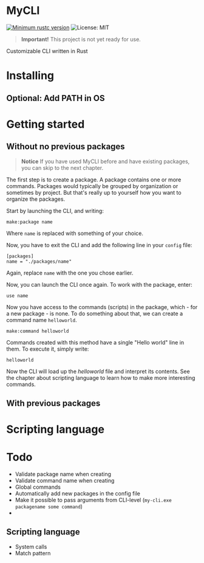 # MyCLI
[![Minimum rustc version](https://img.shields.io/badge/rustc-1.63+-lightgray.svg)](https://github.com/markhj/rust-config-reader)
![License: MIT](https://img.shields.io/badge/License-MIT-yellow.svg)

> **Important!**
> This project is not yet ready for use.

Customizable CLI written in Rust

# Installing

## Optional: Add PATH in OS

# Getting started
## Without no previous packages
> **Notice**
> If you have used MyCLI before and have existing packages, you can skip to the next chapter.

The first step is to create a package. A package contains one or more commands.
Packages would typically be grouped by organization or sometimes by project.
But that's really up to yourself how you want to organize the packages.

Start by launching the CLI, and writing:
````
make:package name
````
Where ``name`` is replaced with something of your choice.

Now, you have to exit the CLI and add the following line in your ``config`` file:

````
[packages]
name = "./packages/name"
````
Again, replace ``name`` with the one you chose earlier.

Now, you can launch the CLI once again. To work with the package, enter:
````
use name
````

Now you have access to the commands (scripts) in the package, which - for a new package - is none.
To do something about that, we can create a command name ``helloworld``.

````
make:command helloworld
````

Commands created with this method have a single "Hello world" line in them. To execute it, simply write:

````
helloworld
````

Now the CLI will load up the _helloworld_ file and interpret its contents.
See the chapter about scripting language to learn how to make more interesting commands.

## With previous packages

# Scripting language


# Todo
- Validate package name when creating
- Validate command name when creating
- Global commands
- Automatically add new packages in the config file
- Make it possible to pass arguments from CLI-level (``my-cli.exe packagename some command``)
- 
## Scripting language
- System calls
- Match pattern
